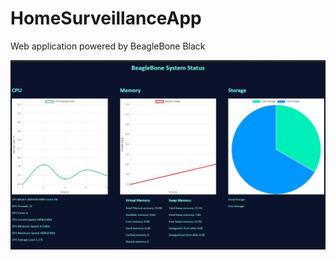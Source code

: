 # HomeSurveillanceApp
Web application powered by BeagleBone Black

![test](https://github.com/KimConcepcion/HomeSurveillanceApp/blob/master/test_BBB.jpg)
